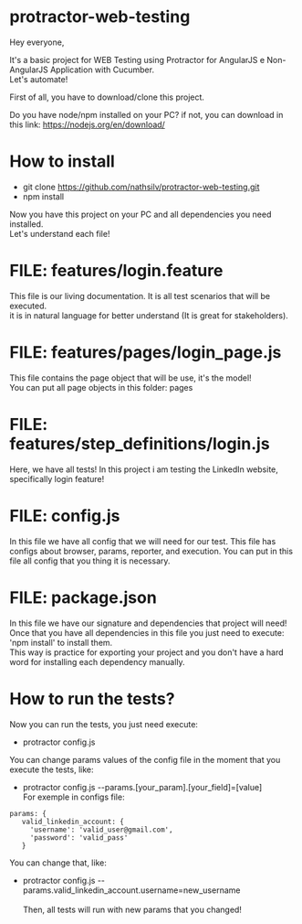 # protractor-web-testing

Hey everyone,

It's a basic project for WEB Testing using Protractor for AngularJS e Non-AngularJS Application with Cucumber. </br>
Let's automate! </br>

First of all, you have to download/clone this project.</br>

Do you have node/npm installed on your PC? if not, you can download in this link: https://nodejs.org/en/download/

# How to install

* git clone https://github.com/nathsilv/protractor-web-testing.git </br>
* npm install

Now you have this project on your PC and all dependencies you need installed.</br>
Let's understand  each file!

# FILE: features/login.feature

This file is our living documentation. It is all test scenarios that will be executed. </br>
it is in natural language for better understand (It is great for stakeholders).

# FILE: features/pages/login_page.js

This file contains the page object that will be use, it's the model!</br>
You can put all page objects in this folder: pages

# FILE: features/step_definitions/login.js

Here, we have all tests! In this project i am testing the LinkedIn website, specifically login feature! </br>

# FILE: config.js

In this file we have all config that we will need for our test. This file has configs about browser, params, reporter, and execution. You can put in this file all config that you thing it is necessary.

# FILE: package.json

In this file we have our signature and dependencies that project will need!</br>
Once that you have all dependencies in this file you just need to execute: 'npm install' to install them.</br>
This way is practice for exporting your project and you don't have a hard word for installing each dependency manually.

# How to run the tests?

Now you can run the tests, you just need execute: </br>
* protractor config.js

You can change params values of the config file in the moment that you execute the tests, like:</br>
* protractor config.js --params.[your_param].[your_field]=[value] </br>
For exemple in configs file: </br>

<pre><code>params: {
   valid_linkedin_account: {
     'username': 'valid_user@gmail.com',
     'password': 'valid_pass'
   }</pre></code>

You can change that, like:</br>
* protractor config.js --params.valid_linkedin_account.username=new_username </br></br>
Then, all tests will run with new params that you changed!
